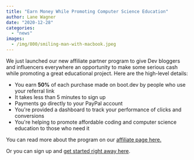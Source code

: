 ```yaml
---
title: "Earn Money While Promoting Computer Science Education"
author: Lane Wagner
date: "2020-12-28"
categories: 
  - "news"
images:
  - /img/800/smiling-man-with-macbook.jpeg
---
```


We just launched our new affiliate partner program to give Dev bloggers and influencers everywhere an opportunity to make some serious cash while promoting a great educational project. Here are the high-level details:

- You earn **50%** of each purchase made on boot.dev by people who use your referral link
- It takes less than 5 minutes to sign up
- Payments go directly to your PayPal account
- You're provided a dashboard to track your performance of clicks and conversions
- You're helping to promote affordable coding and computer science education to those who need it

You can read more about the program on our [affiliate page here.](/affiliates/)

Or you can sign up and [get started right away here](https://bootdev.getrewardful.com/signup).
